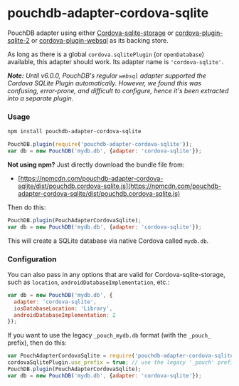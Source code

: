 pouchdb-adapter-cordova-sqlite
======

PouchDB adapter using either [Cordova-sqlite-storage](https://github.com/litehelpers/Cordova-sqlite-storage) or 
[cordova-plugin-sqlite-2](https://github.com/nolanlawson/cordova-plugin-sqlite-2) or 
[cordova-plugin-websql](https://github.com/Microsoft/cordova-plugin-websql) as its backing store.

As long as there is a global `cordova.sqlitePlugin` (or `openDatabase`) available, this adapter should work. Its adapter name is `'cordova-sqlite'`.

_**Note:** Until v6.0.0, PouchDB's regular `websql` adapter supported the Cordova SQLite Plugin automatically. However, we found this
was confusing, error-prone, and difficult to configure, hence it's been extracted into a separate plugin._

### Usage

```bash
npm install pouchdb-adapter-cordova-sqlite
```

```js
PouchDB.plugin(require('pouchdb-adapter-cordova-sqlite'));
var db = new PouchDB('mydb.db', {adapter: 'cordova-sqlite'});
```

**Not using npm?** Just directly download the bundle file from:

  - [https://npmcdn.com/pouchdb-adapter-cordova-sqlite/dist/pouchdb.cordova-sqlite.js](https://npmcdn.com/pouchdb-adapter-cordova-sqlite/dist/pouchdb.cordova-sqlite.js)

Then do this:

```js
PouchDB.plugin(PouchAdapterCordovaSqlite);
var db = new PouchDB('mydb.db', {adapter: 'cordova-sqlite'});
```

This will create a SQLite database via native Cordova called `mydb.db`.

### Configuration

You can also pass in any options that are valid for Cordova-sqlite-storage, such as `location`, 
`androidDatabaseImplementation`, etc.:

```js
var db = new PouchDB('mydb.db', {
  adapter: 'cordova-sqlite',
  iosDatabaseLocation: 'Library',
  androidDatabaseImplementation: 2
});
```

If you want to use the legacy `_pouch_mydb.db` format (with the `_pouch_` prefix), then do this:

```js
var PouchAdapterCordovaSqlite = require('pouchdb-adapter-cordova-sqlite');
cordovaSqlitePlugin.use_prefix = true; // use the legacy '_pouch' prefix
PouchDB.plugin(PouchAdapterCordovaSqlite);
var db = new PouchDB('mydb.db', {adapter: 'cordova-sqlite'});
```